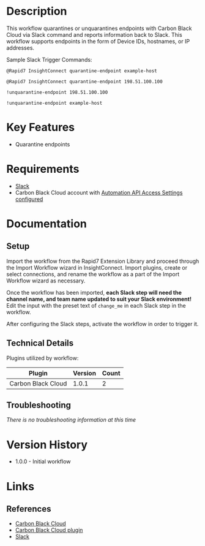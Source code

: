 # Description

This workflow quarantines or unquarantines endpoints with Carbon Black Cloud via Slack command and reports information back to Slack.
This workflow supports endpoints in the form of Device IDs, hostnames, or IP addresses.

Sample Slack Trigger Commands:

`@Rapid7 InsightConnect quarantine-endpoint example-host`

`@Rapid7 InsightConnect quarantine-endpoint 198.51.100.100`

`!unquarantine-endpoint 198.51.100.100`

`!unquarantine-endpoint example-host`


# Key Features

* Quarantine endpoints

# Requirements

* [Slack](https://insightconnect.help.rapid7.com/docs/configure-slack-for-chatops)
* Carbon Black Cloud account with [Automation API Access Settings configured](https://developer.carbonblack.com/reference/carbon-black-cloud/authentication/#creating-an-api-key)

# Documentation

## Setup

Import the workflow from the Rapid7 Extension Library and proceed through the Import Workflow wizard in InsightConnect. Import plugins, create or select connections, and rename the workflow as a part of the Import Workflow wizard as necessary.

Once the workflow has been imported, **each Slack step will need the channel name, and team name updated to suit your Slack environment!** Edit the input with the preset text of `change_me` in each Slack step in the workflow.

After configuring the Slack steps, activate the workflow in order to trigger it.
 
## Technical Details

Plugins utilized by workflow:

|Plugin|Version|Count|
|----|----|--------|
|Carbon Black Cloud|1.0.1|2|


## Troubleshooting

_There is no troubleshooting information at this time_

# Version History

* 1.0.0 - Initial workflow

# Links

## References

* [Carbon Black Cloud](https://www.carbonblack.com/products/vmware-carbon-black-cloud)
* [Carbon Black Cloud plugin](https://extensions.rapid7.com/extension/carbon_black_cloud)
* [Slack](https://slack.com)
